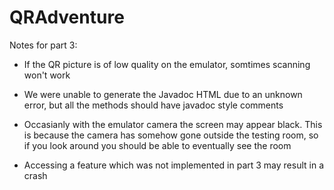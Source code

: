 # QRAdventure
Notes for part 3:


  * If the QR picture is of low quality on the emulator, somtimes scanning won't work
  
  * We were unable to generate the Javadoc HTML due to an unknown error, but all the methods should have javadoc style comments

*   Occasianly with the emulator camera the screen may appear black. This is because the camera has somehow gone outside the testing room, so if you look around you should be able to eventually see the room

* Accessing a feature which was not implemented in part 3 may result in a crash
